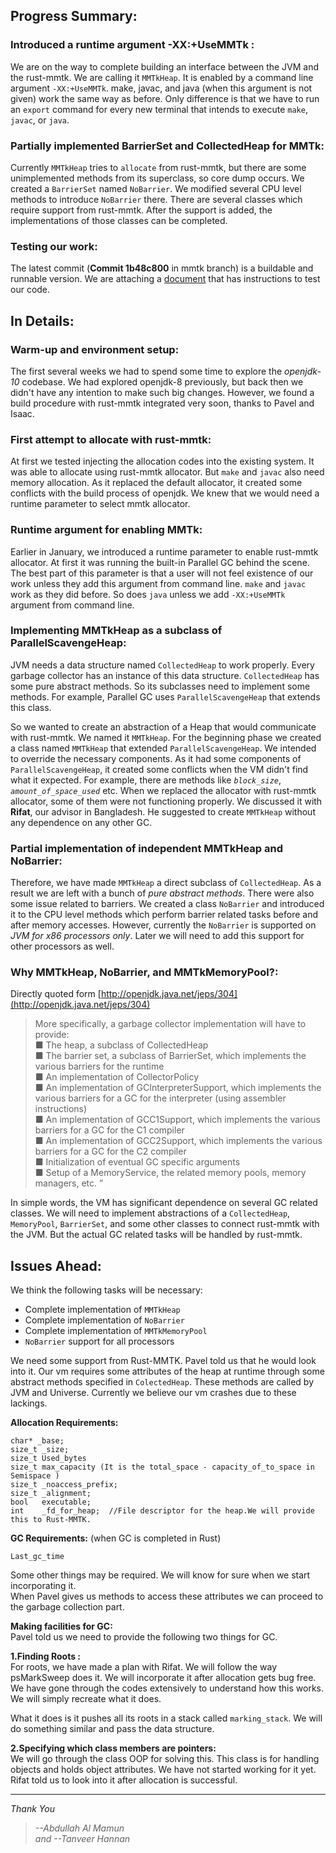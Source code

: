 ## Progress Summary:

### Introduced a runtime argument -XX:+UseMMTk :  
We are on the way to complete building an interface between the JVM and the rust-mmtk. We are calling it `MMTkHeap`. It is enabled by a command line argument `-XX:+UseMMTk`. make, javac, and java (when this argument is not given) work the same way as before. Only difference is that we have to run an `export` command for every new terminal that intends to execute `make`, `javac`, or `java`.

### Partially implemented BarrierSet and CollectedHeap for MMTk:
Currently `MMTkHeap` tries to `allocate` from rust-mmtk, but there are some unimplemented methods from its superclass, so core dump occurs. We created a `BarrierSet` named `NoBarrier`. We modified several CPU level methods to introduce `NoBarrier` there. There are several classes which require support from rust-mmtk. After the support is added, the implementations of those classes can be completed.

### Testing our work:
The latest commit (**Commit 1b48c800** in mmtk branch) is a buildable and runnable version. We are attaching a [document](./Testing_Openjdk_MMTk_Branch.md) that has instructions to test our code.


## In Details:

### Warm-up and environment setup:
The first several weeks we had to spend some time to explore the *openjdk-10* codebase. We had explored openjdk-8 previously, but back then we didn't have any intention to make such big changes. However, we found a build procedure with rust-mmtk integrated very soon, thanks to Pavel and Isaac.

### First attempt to allocate with rust-mmtk:
At first we tested injecting the allocation codes into the existing system. It was able to allocate using rust-mmtk allocator. But `make` and `javac` also need memory allocation. As it replaced the default allocator, it created some conflicts with the build process of openjdk. We knew that we would need a runtime parameter to select mmtk allocator.

### Runtime argument for enabling MMTk:
Earlier in January, we introduced a runtime parameter to enable rust-mmtk allocator. At first it was running the built-in Parallel GC behind the scene. The best part of this parameter is that a user will not feel existence of our work unless they add this argument from command line. `make` and `javac` work as they did before. So does `java` unless we add `-XX:+UseMMTk` argument from command line.

### Implementing MMTkHeap as a subclass of ParallelScavengeHeap:
JVM needs a data structure named `CollectedHeap` to work properly. Every garbage collector has an instance of this data structure. `CollectedHeap` has some pure abstract methods. So its subclasses need to implement some methods. For example, Parallel GC uses `ParallelScavengeHeap` that extends this class.

So we wanted to create an abstraction of a Heap that would communicate with rust-mmtk. We named it `MMTkHeap`. For the beginning phase we created a class named `MMTkHeap` that extended `ParallelScavengeHeap`. We intended to override the necessary components.
As it had some components of `ParallelScavengeHeap`, it created some conflicts when the VM didn't find what it expected. For example, there are methods like *`block_size`*, *`amount_of_space_used`* etc. When we replaced the allocator with rust-mmtk allocator, some of them were not functioning properly. We discussed it with **Rifat**, our advisor in Bangladesh. He suggested to create `MMTkHeap` without any dependence on any other GC.

### Partial implementation of independent MMTkHeap and NoBarrier:
Therefore, we have made `MMTkHeap` a direct subclass of `CollectedHeap`. As a result we are left with a bunch of *pure abstract methods*. There were also some issue related to barriers. We created a class `NoBarrier` and introduced it to the CPU level methods which perform barrier related tasks before and after memory accesses. However, currently the `NoBarrier` is supported on *JVM for x86 processors only*. Later we will need to add this support for other processors as well.

### Why MMTkHeap, NoBarrier, and MMTkMemoryPool?:
Directly quoted form [http://openjdk.java.net/jeps/304](http://openjdk.java.net/jeps/304)
>More specifically, a garbage collector implementation will have to provide:  
■	The heap, a subclass of CollectedHeap  
■	The barrier set, a subclass of BarrierSet, which implements the various barriers for the runtime  
■	An implementation of CollectorPolicy  
■	An implementation of GCInterpreterSupport, which implements the various barriers for a GC for the interpreter (using assembler instructions)  
■	An implementation of GCC1Support, which implements the various barriers for a GC for the C1 compiler  
■	An implementation of GCC2Support, which implements the various barriers for a GC for the C2 compiler  
■	Initialization of eventual GC specific arguments  
■	Setup of a MemoryService, the related memory pools, memory managers, etc. ”

In simple words, the VM has significant dependence on several GC related classes. We will need to implement abstractions of a `CollectedHeap`, `MemoryPool`, `BarrierSet`, and some other classes to connect rust-mmtk with the JVM. But the actual GC related tasks will be handled by rust-mmtk.

## Issues Ahead:
We think the following tasks will be necessary:
- Complete implementation of `MMTkHeap`
- Complete implementation of `NoBarrier`
- Complete implementation of `MMTkMemoryPool`
- `NoBarrier` support for all processors


We need some support from Rust-MMTK.  Pavel told us that he would look into it. Our vm requires some attributes of the heap at runtime through some abstract methods specified in `ColectedHeap`.  These methods are called by JVM and Universe.  Currently we believe our vm crashes due to these lackings.
 

__Allocation Requirements:__  

    char* _base;  
    size_t _size;  
    size_t Used_bytes  
    size_t max_capacity (It is the total_space - capacity_of_to_space in Semispace )  
    size_t _noaccess_prefix;  
    size_t _alignment;  
    bool   executable;  
    int    _fd_for_heap;  //File descriptor for the heap.We will provide this to Rust-MMTK.

__GC Requirements:__  (when GC is completed in Rust)  

    Last_gc_time  

Some other things may be required.  We will know for sure when we start incorporating it.  
When Pavel gives us methods to access these attributes we can proceed to the garbage collection part. 

__Making facilities for GC:__  
Pavel told us we need to provide the following two things for GC.

__1.Finding Roots :__  
For roots, we have made a plan with Rifat.  We will follow the way psMarkSweep does it. We will incorporate it after allocation gets bug free.  We have gone through the codes extensively to understand how this works.  We  will simply recreate what it does.

What it does is it pushes all its roots in a stack called `marking_stack`.  We will do something similar and pass the data structure. 


__2.Specifying which class members are pointers:__  
We will go through the class OOP for solving this.  This class is for handling objects and holds object attributes.  We have not started working for it yet.  Rifat told us to look into it after allocation is successful.

---
*Thank You*
>*--Abdullah Al Mamun  
 and --Tanveer Hannan*